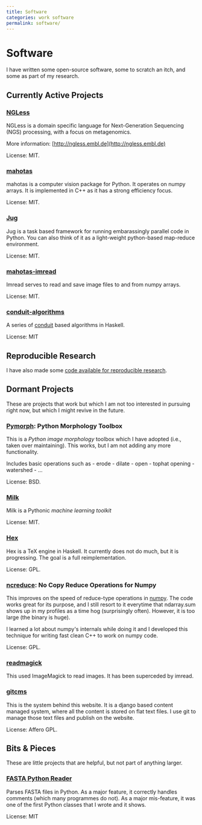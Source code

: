 ```yaml
---
title: Software
categories: work software
permalink: software/
---
```


# Software

I have written some open-source software, some to scratch an itch, and some as
part of my research.

## Currently Active Projects

### [NGLess](/software/ngless)

NGLess is a domain specific language for Next-Generation Sequencing (NGS)
processing, with a focus on metagenomics.

More information: [http://ngless.embl.de](http://ngless.embl.de)

License: MIT.

### [mahotas](/software/mahotas)

mahotas is a computer vision package for Python. It operates on numpy arrays.
It is implemented in C++ as it has a strong efficiency focus.

License: MIT.

### [Jug](/software/jug)

Jug is a task based framework for running embarassingly parallel code in Python.
You can also think of it as a light-weight python-based map-reduce environment.

License: MIT.

### [mahotas-imread](/software/imread)

Imread serves to read and save image files to and from numpy arrays.

License: MIT.


### [conduit-algorithms](/software/conduit-algorithms)

A series of [conduit](http://hackage.haskell.org/package/conduit) based
algorithms in Haskell.

License: MIT

## Reproducible Research

I have also made some [code available for reproducible research](/software/reproducible).


## Dormant Projects

These are projects that work but which I am not too interested in pursuing
right now, but which I might revive in the future.

### [Pymorph](software/pymorph): Python Morphology Toolbox

This is a *Python image morphology* toolbox which I have adopted (i.e., taken
over maintaining). This works, but I am not adding any more functionality.

Includes basic operations such as
    - erode
    - dilate
    - open
    - tophat opening
    - watershed
    - ...

License: BSD.

### [Milk](/software/milk)

Milk is a Pythonic *machine learning toolkit*

License: MIT.


### [Hex](/software/hex)

Hex is a TeX engine in Haskell. It currently does not do much, but it is
progressing. The goal is a full reimplementation.

License: GPL.


### [ncreduce](software/ncreduce): No Copy Reduce Operations for Numpy

This improves on the speed of reduce-type operations in
[numpy](http://www.numpy.org). The code works great for its purpose, and I
still resort to it everytime that ndarray.sum shows up in my profiles as a time
hog (surprisingly often). However, it is too large (the binary is huge).

I learned a lot about numpy's internals while doing it and I developed this
technique for writing fast clean C++ to work on numpy code.

License: GPL.

### [readmagick](software/readmagick)

This used ImageMagick to read images. It has been superceded by imread.


### [gitcms](software/git-cms)

This is the system behind this website. It is a django based content managed
system, where all the content is stored on flat text files. I use git to manage
those text files and publish on the website.

License: Affero GPL.

## Bits & Pieces

These are little projects that are helpful, but not part of anything larger.

### [FASTA Python Reader](/software/fasta)

Parses FASTA files in Python. As a major feature, it correctly handles comments
(which many programmes do not). As a major mis-feature, it was one of the first
Python classes that I wrote and it shows.

License: MIT
